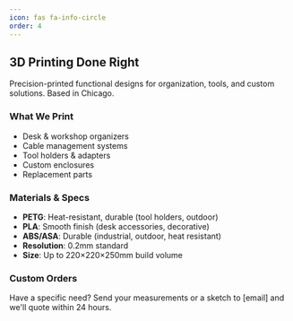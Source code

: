 ```yaml
---
icon: fas fa-info-circle
order: 4
---
```


## 3D Printing Done Right

Precision-printed functional designs for organization, tools, and 
custom solutions. Based in Chicago.

### What We Print

- Desk & workshop organizers
- Cable management systems
- Tool holders & adapters
- Custom enclosures
- Replacement parts

### Materials & Specs

- **PETG**: Heat-resistant, durable (tool holders, outdoor)
- **PLA**: Smooth finish (desk accessories, decorative)
- **ABS/ASA**: Durable (industrial, outdoor, heat resistant)
- **Resolution**: 0.2mm standard
- **Size**: Up to 220×220×250mm build volume

### Custom Orders

Have a specific need? Send your measurements or a sketch to 
[email] and we'll quote within 24 hours.

<!-- [Shop Designs](/categories/) | [Request Custom](/contact/) -->
